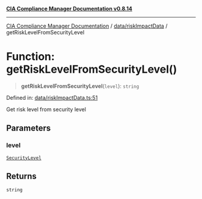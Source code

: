 [**CIA Compliance Manager Documentation v0.8.14**](../../../README.md)

***

[CIA Compliance Manager Documentation](../../../modules.md) / [data/riskImpactData](../README.md) / getRiskLevelFromSecurityLevel

# Function: getRiskLevelFromSecurityLevel()

> **getRiskLevelFromSecurityLevel**(`level`): `string`

Defined in: [data/riskImpactData.ts:51](https://github.com/Hack23/cia-compliance-manager/blob/257dd569f432a46611a1746c832a7e3d29232229/src/data/riskImpactData.ts#L51)

Get risk level from security level

## Parameters

### level

[`SecurityLevel`](../../../types/cia/type-aliases/SecurityLevel.md)

## Returns

`string`
